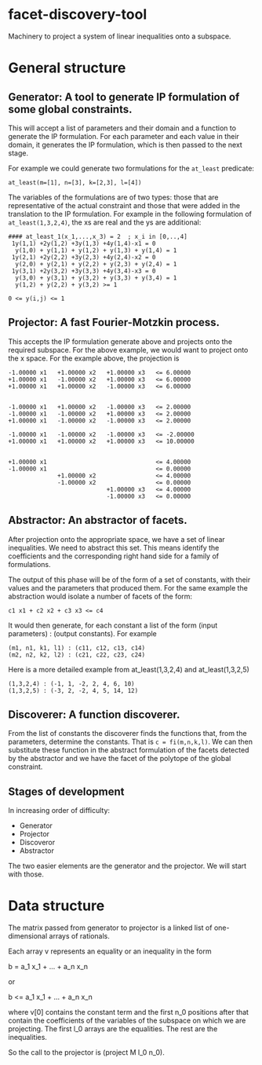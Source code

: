 # facet-discovery-tool
Machinery to project a system of linear inequalities onto a subspace.

# General structure

## Generator: A tool to generate IP formulation of some global constraints.

This will accept a list of parameters and their domain and a function
to generate the IP formulation.  For each parameter and each value in
their domain, it generates the IP formulation, which is then passed to
the next stage.

For example we could generate two formulations for the `at_least` predicate:
```
at_least(m=[1], n=[3], k=[2,3], l=[4])
```


The variables of the formulations are of two types: those that are
representative of the actual constraint and those that were added in
the translation to the IP formulation. For example in the following
formulation of `at_least(1,3,2,4)`, the xs are real and the ys are
additional:

```
#### at_least_1(x_1,...,x_3) = 2  ; x_i in [0,..,4]
 1y(1,1) +2y(1,2) +3y(1,3) +4y(1,4)-x1 = 0
  y(1,0) + y(1,1) + y(1,2) + y(1,3) + y(1,4) = 1
 1y(2,1) +2y(2,2) +3y(2,3) +4y(2,4)-x2 = 0
  y(2,0) + y(2,1) + y(2,2) + y(2,3) + y(2,4) = 1
 1y(3,1) +2y(3,2) +3y(3,3) +4y(3,4)-x3 = 0
  y(3,0) + y(3,1) + y(3,2) + y(3,3) + y(3,4) = 1
  y(1,2) + y(2,2) + y(3,2) >= 1

0 <= y(i,j) <= 1
```

## Projector: A fast Fourier-Motzkin process.

This accepts the IP formulation generate above and projects onto the
required subspace. For the above example, we would want to project onto
the x space. For the example above, the projection is

```
-1.00000 x1   +1.00000 x2   +1.00000 x3   <= 6.00000 
+1.00000 x1   -1.00000 x2   +1.00000 x3   <= 6.00000 
+1.00000 x1   +1.00000 x2   -1.00000 x3   <= 6.00000 


-1.00000 x1   +1.00000 x2   -1.00000 x3   <= 2.00000 
-1.00000 x1   -1.00000 x2   +1.00000 x3   <= 2.00000 
+1.00000 x1   -1.00000 x2   -1.00000 x3   <= 2.00000 

-1.00000 x1   -1.00000 x2   -1.00000 x3   <= -2.00000 
+1.00000 x1   +1.00000 x2   +1.00000 x3   <= 10.00000 


+1.00000 x1                               <= 4.00000 
-1.00000 x1                               <= 0.00000 
              +1.00000 x2                 <= 4.00000 
              -1.00000 x2                 <= 0.00000 
                            +1.00000 x3   <= 4.00000 
                            -1.00000 x3   <= 0.00000 
```

## Abstractor: An abstractor of facets.

After projection onto the appropriate space, we have a set of linear
inequalities. We need to abstract this set.  This means identify the coefficients and the corresponding right hand side for a family of formulations.

The output of this phase will be of the form of a set of constants,
with their values and the parameters that produced them.  For the same
example the abstraction would isolate a number of facets of the form:
```
c1 x1 + c2 x2 + c3 x3 <= c4
```
It would then generate, for each constant a list of the form
(input parameters) : (output constants). For example
```
(m1, n1, k1, l1) : (c11, c12, c13, c14)
(m2, n2, k2, l2) : (c21, c22, c23, c24)
```

Here is a more detailed example from at_least(1,3,2,4) and at_least(1,3,2,5)
```
(1,3,2,4) : (-1, 1, -2, 2, 4, 6, 10)
(1,3,2,5) : (-3, 2, -2, 4, 5, 14, 12)
```

## Discoverer: A function discoverer.

From the list of constants the discoverer finds the functions that,
from the parameters, determine the constants.  That is `c =
fi(m,n,k,l)`.  We can then substitute these function in the abstract
formulation of the facets detected by the abstractor and we have the
facet of the polytope of the global constraint.

## Stages of development

In increasing order of difficulty:

- Generator 
- Projector 
- Discoveror
- Abstractor

The two easier elements are the generator and the projector. We will
start with those. 


# Data structure
The matrix passed from generator to projector is a linked list of
one-dimensional arrays of rationals.

Each array v represents an equality or an inequality in the form

b = a_1 x_1 + ... + a_n x_n

or

b <= a_1 x_1 + ... + a_n x_n

where v[0] contains the constant term and the first n_0 positions after that contain the coefficients of the variables of the subspace on which we are projecting.
The first l_0 arrays are the equalities.  The rest are the inequalities.

So the call to the projector is  (project M l_0 n_0). 
